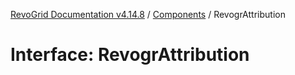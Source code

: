 [RevoGrid Documentation v4.14.8](README.md) / [Components](Namespace.Components.md) / RevogrAttribution

# Interface: RevogrAttribution
